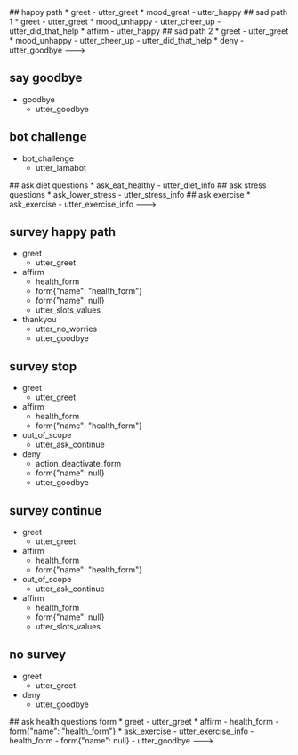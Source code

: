 <!--->
## happy path
* greet
  - utter_greet
* mood_great
  - utter_happy

## sad path 1
* greet
  - utter_greet
* mood_unhappy
  - utter_cheer_up
  - utter_did_that_help
* affirm
  - utter_happy

## sad path 2
* greet
  - utter_greet
* mood_unhappy
  - utter_cheer_up
  - utter_did_that_help
* deny
  - utter_goodbye
--->

## say goodbye
* goodbye
  - utter_goodbye

## bot challenge
* bot_challenge
  - utter_iamabot




<!--->
## ask diet questions
* ask_eat_healthy
    - utter_diet_info


## ask stress questions
* ask_lower_stress
    - utter_stress_info

## ask exercise
* ask_exercise
    - utter_exercise_info

--->


## survey happy path
* greet
    - utter_greet
* affirm
    - health_form
    - form{"name": "health_form"}
    - form{"name": null}
    - utter_slots_values
* thankyou
    - utter_no_worries
    - utter_goodbye


## survey stop
* greet
    - utter_greet
* affirm
    - health_form
    - form{"name": "health_form"}
* out_of_scope
    - utter_ask_continue
* deny
    - action_deactivate_form
    - form{"name": null}
    - utter_goodbye

## survey continue
* greet
    - utter_greet
* affirm
    - health_form
    - form{"name": "health_form"}
* out_of_scope
    - utter_ask_continue
* affirm
    - health_form
    - form{"name": null}
    - utter_slots_values

## no survey
* greet
    - utter_greet
* deny
    - utter_goodbye

<!--->
## ask health questions form
* greet
    - utter_greet
* affirm
    - health_form
    - form{"name": "health_form"}
* ask_exercise
    - utter_exercise_info
    - health_form
    - form{"name": null}
    - utter_goodbye
--->